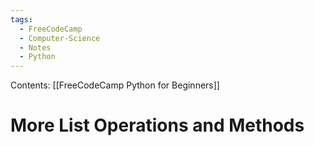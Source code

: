 ```yaml
---
tags:
  - FreeCodeCamp
  - Computer-Science
  - Notes
  - Python
---
```

Contents: [[FreeCodeCamp Python for Beginners]]
# More List Operations and Methods
